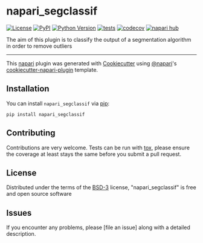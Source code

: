 # napari_segclassif

[![License](https://img.shields.io/pypi/l/napari_segclassif.svg?color=green)](https://github.com/koopa31/napari_segclassif/raw/main/LICENSE)
[![PyPI](https://img.shields.io/pypi/v/napari_segclassif.svg?color=green)](https://pypi.org/project/napari_segclassif)
[![Python Version](https://img.shields.io/pypi/pyversions/napari_segclassif.svg?color=green)](https://python.org)
[![tests](https://github.com/koopa31/napari_segclassif/workflows/tests/badge.svg)](https://github.com/koopa31/napari_segclassif/actions)
[![codecov](https://codecov.io/gh/koopa31/napari_segclassif/branch/main/graph/badge.svg)](https://codecov.io/gh/koopa31/napari_segclassif)
[![napari hub](https://img.shields.io/endpoint?url=https://api.napari-hub.org/shields/napari_segclassif)](https://napari-hub.org/plugins/napari_segclassif)

The aim of this plugin is to classify the output of a segmentation algorithm in order to remove outliers

----------------------------------

This [napari] plugin was generated with [Cookiecutter] using [@napari]'s [cookiecutter-napari-plugin] template.

<!--
Don't miss the full getting started guide to set up your new package:
https://github.com/napari/cookiecutter-napari-plugin#getting-started

and review the napari docs for plugin developers:
https://napari.org/plugins/stable/index.html
-->

## Installation

You can install `napari_segclassif` via [pip]:

    pip install napari_segclassif




## Contributing

Contributions are very welcome. Tests can be run with [tox], please ensure
the coverage at least stays the same before you submit a pull request.

## License

Distributed under the terms of the [BSD-3] license,
"napari_segclassif" is free and open source software

## Issues

If you encounter any problems, please [file an issue] along with a detailed description.

[napari]: https://github.com/napari/napari
[Cookiecutter]: https://github.com/audreyr/cookiecutter
[@napari]: https://github.com/napari
[MIT]: http://opensource.org/licenses/MIT
[BSD-3]: http://opensource.org/licenses/BSD-3-Clause
[GNU GPL v3.0]: http://www.gnu.org/licenses/gpl-3.0.txt
[GNU LGPL v3.0]: http://www.gnu.org/licenses/lgpl-3.0.txt
[Apache Software License 2.0]: http://www.apache.org/licenses/LICENSE-2.0
[Mozilla Public License 2.0]: https://www.mozilla.org/media/MPL/2.0/index.txt
[cookiecutter-napari-plugin]: https://github.com/napari/cookiecutter-napari-plugin

[napari]: https://github.com/napari/napari
[tox]: https://tox.readthedocs.io/en/latest/
[pip]: https://pypi.org/project/pip/
[PyPI]: https://pypi.org/
